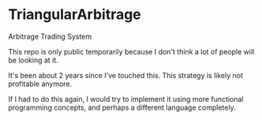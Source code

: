 # TriangularArbitrage
Arbitrage Trading System

This repo is only public temporarily because I don't think a lot of people will be looking at it.

It's been about 2 years since I've touched this.
This strategy is likely not profitable anymore.

If I had to do this again, I would try to implement it using more functional programming concepts, and perhaps a different language completely.
